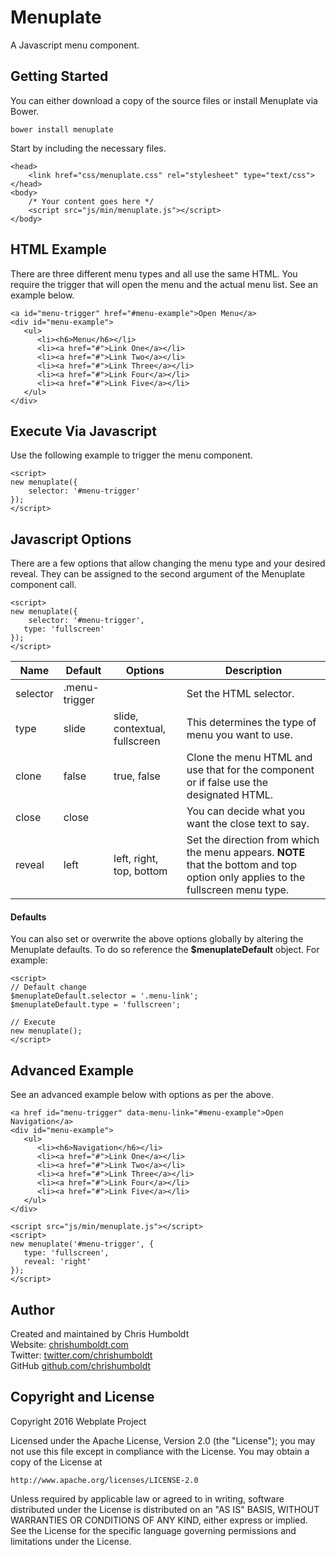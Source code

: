 # Menuplate
A Javascript menu component.

## Getting Started
You can either download a copy of the source files or install Menuplate via Bower.

```
bower install menuplate
```

Start by including the necessary files.

```
<head>
	<link href="css/menuplate.css" rel="stylesheet" type="text/css">
</head>
<body>
	/* Your content goes here */
	<script src="js/min/menuplate.js"></script>
</body>
```

## HTML Example
There are three different menu types and all use the same HTML. You require the trigger that will open the menu and the actual menu list. See an example below.

```
<a id="menu-trigger" href="#menu-example">Open Menu</a>
<div id="menu-example">
   <ul>
      <li><h6>Menu</h6></li>
      <li><a href="#">Link One</a></li>
      <li><a href="#">Link Two</a></li>
      <li><a href="#">Link Three</a></li>
      <li><a href="#">Link Four</a></li>
      <li><a href="#">Link Five</a></li>
   </ul>
</div>
```

## Execute Via Javascript
Use the following example to trigger the menu component.

```
<script>
new menuplate({
	selector: '#menu-trigger'
});
</script>
```

## Javascript Options
There are a few options that allow changing the menu type and your desired reveal. They can be assigned to the second argument of the Menuplate component call.

```
<script>
new menuplate({
	selector: '#menu-trigger',
   type: 'fullscreen'
});
</script>
```

| Name | Default | Options | Description |
| ---- | ---- | ---- | ---- |
| selector | .menu-trigger | | Set the HTML selector. |
| type | slide | slide, contextual, fullscreen | This determines the type of menu you want to use. |
| clone | false | true, false | Clone the menu HTML and use that for the component or if false use the designated HTML. |
| close | close | | You can decide what you want the close text to say. |
| reveal | left | left, right, top, bottom | Set the direction from which the menu appears. **NOTE** that the bottom and top option only applies to the fullscreen menu type. |

#### Defaults
You can also set or overwrite the above options globally by altering the Menuplate defaults. To do so reference the **$menuplateDefault** object. For example:

```
<script>
// Default change
$menuplateDefault.selector = '.menu-link';
$menuplateDefault.type = 'fullscreen';

// Execute
new menuplate();
</script>
```

## Advanced Example
See an advanced example below with options as per the above.

```
<a href id="menu-trigger" data-menu-link="#menu-example">Open Navigation</a>
<div id="menu-example">
   <ul>
      <li><h6>Navigation</h6></li>
      <li><a href="#">Link One</a></li>
      <li><a href="#">Link Two</a></li>
      <li><a href="#">Link Three</a></li>
      <li><a href="#">Link Four</a></li>
      <li><a href="#">Link Five</a></li>
   </ul>
</div>

<script src="js/min/menuplate.js"></script>
<script>
new menuplate('#menu-trigger', {
   type: 'fullscreen',
   reveal: 'right'
});
</script>
```

## Author
Created and maintained by Chris Humboldt<br>
Website: <a href="http://chrishumboldt.com/">chrishumboldt.com</a><br>
Twitter: <a href="https://twitter.com/chrishumboldt">twitter.com/chrishumboldt</a><br>
GitHub <a href="https://github.com/chrishumboldt">github.com/chrishumboldt</a><br>

## Copyright and License
Copyright 2016 Webplate Project

Licensed under the Apache License, Version 2.0 (the "License");
you may not use this file except in compliance with the License.
You may obtain a copy of the License at

    http://www.apache.org/licenses/LICENSE-2.0

Unless required by applicable law or agreed to in writing, software
distributed under the License is distributed on an "AS IS" BASIS,
WITHOUT WARRANTIES OR CONDITIONS OF ANY KIND, either express or implied.
See the License for the specific language governing permissions and
limitations under the License.
